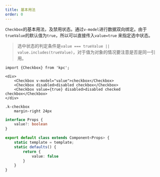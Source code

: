```yaml
---
title: 基本用法
order: 0
---
```


`Checkbox`的基本用法，及禁用状态。通过`v-model`进行数据双向绑定。由于`trueValue`的默认值为`true`，所以可以直接传入`value=true`
来指定选中状态。

> 选中状态的判定条件是`value === trueValue || value.includes(trueValue)`，对于值为对象的情况要注意是否是同一引用。

```vdt
import {Checkbox} from 'kpc';

<div>
    <Checkbox v-model="value">checkbox</Checkbox>
    <Checkbox disabled>disabled checkbox</Checkbox>
    <Checkbox value={true} disabled>disabled checked checkbox</Checkbox>
</div>
```

```styl
.k-checkbox
    margin-right 24px
```

```ts
interface Props {
    value?: boolean
}

export default class extends Component<Props> {
    static template = template;
    static defaults() {
        return {
            value: false
        }
    }
}
```
